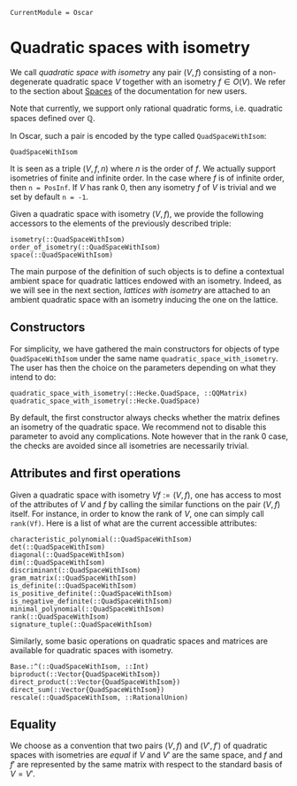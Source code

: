 ```@meta
CurrentModule = Oscar
```

# Quadratic spaces with isometry

We call *quadratic space with isometry* any pair $(V, f)$ consisting of a
non-degenerate quadratic space $V$ together with an isometry $f\in O(V)$.
We refer to the section about [Spaces](@ref) of the documentation for
new users.

Note that currently, we support only rational quadratic forms, i.e.
quadratic spaces defined over $\mathbb{Q}$.

In Oscar, such a pair is encoded by the type called `QuadSpaceWithIsom`:

```@docs
QuadSpaceWithIsom
```

It is seen as a triple $(V, f, n)$ where $n$ is the order of $f$. We
actually support isometries of finite and infinite order. In the case where
$f$ is of infinite order, then `n = PosInf`. If $V$ has rank 0, then any
isometry $f$ of $V$ is trivial and we set by default `n = -1`.

Given a quadratic space with isometry $(V, f)$, we provide the following
accessors to the elements of the previously described triple:

```@docs
isometry(::QuadSpaceWithIsom)
order_of_isometry(::QuadSpaceWithIsom)
space(::QuadSpaceWithIsom)
```

The main purpose of the definition of such objects is to define a
contextual ambient space for quadratic lattices endowed with an isometry.
Indeed, as we will see in the next section, *lattices with isometry* are
attached to an ambient quadratic space with an isometry inducing the one on the
lattice.

## Constructors

For simplicity, we have gathered the main constructors for objects of type
`QuadSpaceWithIsom` under the same name `quadratic_space_with_isometry`. The
user has then the choice on the parameters depending on what they intend to do:

```@docs
quadratic_space_with_isometry(::Hecke.QuadSpace, ::QQMatrix)
quadratic_space_with_isometry(::Hecke.QuadSpace)
```

By default, the first constructor always checks whether the matrix defines
an isometry of the quadratic space. We recommend not to disable this parameter
to avoid any complications. Note however that in the rank 0 case, the checks are
avoided since all isometries are necessarily trivial.

## Attributes and first operations

Given a quadratic space with isometry $Vf := (V, f)$, one has access to
most of the attributes of $V$ and $f$ by calling the similar functions on the
pair $(V, f)$ itself. For instance, in order to know the rank of $V$, one can
simply call `rank(Vf)`. Here is a list of what are the current accessible
attributes:

```@docs
characteristic_polynomial(::QuadSpaceWithIsom)
det(::QuadSpaceWithIsom)
diagonal(::QuadSpaceWithIsom)
dim(::QuadSpaceWithIsom)
discriminant(::QuadSpaceWithIsom)
gram_matrix(::QuadSpaceWithIsom)
is_definite(::QuadSpaceWithIsom)
is_positive_definite(::QuadSpaceWithIsom)
is_negative_definite(::QuadSpaceWithIsom)
minimal_polynomial(::QuadSpaceWithIsom)
rank(::QuadSpaceWithIsom)
signature_tuple(::QuadSpaceWithIsom)
```

Similarly, some basic operations on quadratic spaces and matrices are available
for quadratic spaces with isometry.

```@docs
Base.:^(::QuadSpaceWithIsom, ::Int)
biproduct(::Vector{QuadSpaceWithIsom})
direct_product(::Vector{QuadSpaceWithIsom})
direct_sum(::Vector{QuadSpaceWithIsom})
rescale(::QuadSpaceWithIsom, ::RationalUnion)
```

## Equality

We choose as a convention that two pairs $(V, f)$ and $(V', f')$ of quadratic
spaces with isometries are *equal* if $V$ and $V'$ are the same space, and $f$
and $f'$ are represented by the same matrix with respect to the standard basis
of $V = V'$.
